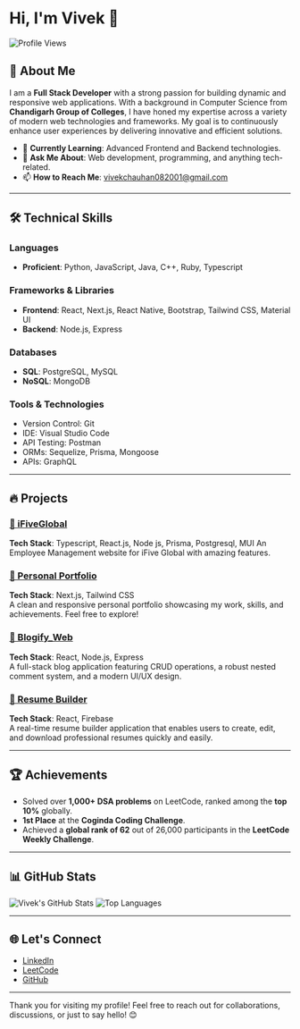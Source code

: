 # Hi, I'm **Vivek** 👋

![Profile Views](https://komarev.com/ghpvc/?username=vivekrana775)

## 🚀 About Me
I am a **Full Stack Developer** with a strong passion for building dynamic and responsive web applications. With a background in Computer Science from **Chandigarh Group of Colleges**, I have honed my expertise across a variety of modern web technologies and frameworks. My goal is to continuously enhance user experiences by delivering innovative and efficient solutions.

- 🌱 **Currently Learning**: Advanced Frontend and Backend technologies.
- 💬 **Ask Me About**: Web development, programming, and anything tech-related.
- 📫 **How to Reach Me**: [vivekchauhan082001@gmail.com](mailto:vivekchauhan082001@gmail.com)

---

## 🛠️ Technical Skills

### Languages
- **Proficient**: Python, JavaScript, Java, C++, Ruby, Typescript

### Frameworks & Libraries
- **Frontend**: React, Next.js, React Native, Bootstrap, Tailwind CSS, Material UI
- **Backend**: Node.js, Express

### Databases
- **SQL**: PostgreSQL, MySQL  
- **NoSQL**: MongoDB

### Tools & Technologies
- Version Control: Git  
- IDE: Visual Studio Code  
- API Testing: Postman  
- ORMs: Sequelize, Prisma, Mongoose
- APIs: GraphQL

---

## 🔥 Projects

### [🌟 iFiveGlobal ](https://interact.ifiveglobal.com/)
**Tech Stack**: Typescript, React.js, Node js, Prisma, Postgresql, MUI
An Employee Management website for iFive Global with amazing features.

### [🌟 Personal Portfolio](https://portfolio-vivekrana775.vercel.app/)
**Tech Stack**: Next.js, Tailwind CSS  
A clean and responsive personal portfolio showcasing my work, skills, and achievements. Feel free to explore!

### [📝 Blogify_Web](https://github.com/vivekrana775/Blogify_web)
**Tech Stack**: React, Node.js, Express  
A full-stack blog application featuring CRUD operations, a robust nested comment system, and a modern UI/UX design.

### [📄 Resume Builder](https://github.com/vivekrana775/ResumeBuilder)
**Tech Stack**: React, Firebase  
A real-time resume builder application that enables users to create, edit, and download professional resumes quickly and easily.

---

## 🏆 Achievements

- Solved over **1,000+ DSA problems** on LeetCode, ranked among the **top 10%** globally.
- **1st Place** at the **Coginda Coding Challenge**.
- Achieved a **global rank of 62** out of 26,000 participants in the **LeetCode Weekly Challenge**.

---

## 📊 GitHub Stats

![Vivek's GitHub Stats](https://github-readme-stats.vercel.app/api?username=vivekrana775&show_icons=true&theme=radical&count_private=true)
![Top Languages](https://github-readme-stats.vercel.app/api/top-langs/?username=vivekrana775&layout=compact&theme=radical)

---

## 🌐 Let's Connect

- [LinkedIn](https://www.linkedin.com/in/vivekchauhan775/)
- [LeetCode](https://leetcode.com/vi_ek2/)
- [GitHub](https://github.com/vivekrana775)

---

Thank you for visiting my profile! Feel free to reach out for collaborations, discussions, or just to say hello! 😊
